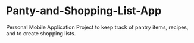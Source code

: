 # Panty-and-Shopping-List-App
Personal Mobile Application Project to keep track of pantry items, recipes, and to create shopping lists.
